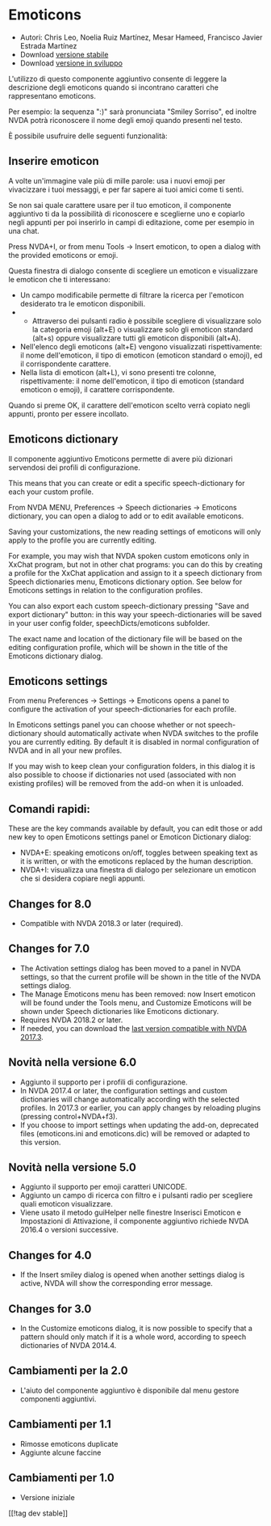 # Emoticons #

* Autori: Chris Leo, Noelia Ruiz Martínez, Mesar Hameed, Francisco Javier
  Estrada Martínez
* Download [versione stabile][1]
* Download [versione in sviluppo][2]

L'utilizzo di questo componente aggiuntivo consente di leggere la
descrizione degli emoticons quando si incontrano caratteri che rappresentano
emoticons.

Per esempio: la sequenza ":)" sarà pronunciata "Smiley Sorriso", ed inoltre
NVDA potrà riconoscere il nome degli emoji quando presenti nel testo.

È possibile usufruire delle seguenti funzionalità:

## Inserire emoticon ##

A volte un'immagine vale più di mille parole: usa i nuovi emoji per
vivacizzare i tuoi messaggi, e per far sapere ai tuoi amici come ti senti.

Se non sai quale carattere usare per il tuo emoticon, il componente
aggiuntivo ti da la possibilità di riconoscere e sceglierne uno e copiarlo
negli appunti per poi inserirlo in campi di editazione, come per esempio in
una chat.

Press NVDA+I, or from menu Tools -> Insert emoticon, to open a dialog with the provided emoticons or emoji.

Questa finestra di dialogo consente di scegliere un emoticon e visualizzare
le emoticon che ti interessano:

*	Un campo modificabile permette di filtrare la ricerca per l'emoticon
  desiderato tra le emoticon disponibili. 
*	*	Attraverso dei pulsanti radio è possibile scegliere di visualizzare solo
  la categoria emoji (alt+E) o visualizzare solo gli emoticon standard
  (alt+s) oppure visualizzare tutti gli emoticon disponibili (alt+A).
  *	Nell'elenco degli emoticons (alt+E) vengono visualizzati
  rispettivamente: il nome dell'emoticon, il tipo di emoticon (emoticon
  standard o emoji), ed il corrispondente carattere.
*	Nella lista di emoticon (alt+L), vi sono presenti tre colonne,
  rispettivamente: il nome dell'emoticon, il tipo di emoticon (standard
  emoticon o emoji), il carattere corrispondente. 

Quando si preme OK, il carattere dell'emoticon scelto verrà copiato negli
appunti, pronto per essere incollato.

## Emoticons dictionary ##

Il componente aggiuntivo Emoticons permette di avere più dizionari
servendosi dei profili di configurazione.

This means that you can create or edit a specific speech-dictionary for each
your custom profile.

From NVDA MENU, Preferences -> Speech dictionaries -> Emoticons dictionary, you can open a dialog to add or to edit available emoticons.

Saving your customizations, the new reading settings of emoticons will only
apply to the profile you are currently editing.

For example, you may wish that NVDA spoken custom emoticons only in XxChat
program, but not in other chat programs: you can do this by creating a
profile for the XxChat application and assign to it a speech dictionary from
Speech dictionaries menu, Emoticons dictionary option. See below for
Emoticons settings in relation to the configuration profiles.

You can also export each custom speech-dictionary pressing "Save and export
dictionary" button: in this way your speech-dictionaries will be saved in
your user config folder, speechDicts/emoticons subfolder.

The exact name and location of the dictionary file will be based on the
editing configuration profile, which will be shown in the title of the
Emoticons dictionary dialog.

## Emoticons settings ##

From menu Preferences -> Settings -> Emoticons opens a panel to configure the activation of your speech-dictionaries for each profile.

In Emoticons settings panel you can choose whether or not speech-dictionary should automatically activate when  NVDA switches to the   profile you are currently editing. By default it is disabled in normal configuration of NVDA and in all your new profiles.

If you may wish to keep clean your configuration folders, in this dialog it
is also possible to choose if dictionaries not used (associated with non
existing profiles) will be removed from the add-on when it is unloaded.


## Comandi rapidi: ##

These are the key commands available by default, you can edit those or add
new key to open Emoticons settings panel or Emoticon Dictionary dialog:

* NVDA+E: speaking emoticons on/off, toggles between speaking text as it is
  written, or with the emoticons replaced by the human description.
* NVDA+I: visualizza una finestra di dialogo per selezionare un emoticon che
  si desidera copiare negli appunti.



## Changes for 8.0 ##

* Compatible with NVDA 2018.3 or later (required).

## Changes for 7.0 ##

* The Activation settings dialog has been moved to a panel in NVDA settings,
  so that the current profile will be shown in the title of the NVDA
  settings dialog.
* The Manage Emoticons menu has been removed: now Insert emoticon will be
  found under the Tools menu, and Customize Emoticons will be shown under
  Speech dictionaries like Emoticons dictionary.
* Requires NVDA 2018.2 or later.
* If needed, you can download the [last version compatible with NVDA
  2017.3][3].

## Novità nella versione 6.0 ##

* Aggiunto il supporto per i profili di configurazione.
* In NVDA 2017.4 or later, the configuration settings and custom
  dictionaries will change automatically according with the selected
  profiles. In 2017.3 or earlier, you can apply changes by reloading plugins
  (pressing control+NVDA+f3).
* If you choose to import settings when updating the add-on, deprecated
  files (emoticons.ini and emoticons.dic) will be removed or adapted to this
  version.

## Novità nella versione 5.0 ##

* Aggiunto il supporto per emoji caratteri UNICODE.
* Aggiunto un campo di ricerca con filtro e i pulsanti radio per scegliere
  quali emoticon visualizzare.
* Viene usato il metodo guiHelper nelle finestre Inserisci Emoticon e
  Impostazioni di Attivazione, il componente aggiuntivo richiede NVDA 2016.4
  o versioni successive.

## Changes for 4.0 ##

* If the Insert smiley dialog is opened when another settings dialog is
  active, NVDA will show the corresponding error message.


## Changes for 3.0 ##

* In the Customize emoticons dialog, it is now possible to specify that a
  pattern should only match if it is a whole word, according to speech
  dictionaries of NVDA 2014.4.


## Cambiamenti per la 2.0 ##

* L'aiuto del componente aggiuntivo è disponibile dal menu gestore
  componenti aggiuntivi.


## Cambiamenti per 1.1 ##

* Rimosse emoticons duplicate
* Aggiunte alcune faccine

## Cambiamenti per 1.0 ##

* Versione iniziale

[[!tag dev stable]]

[1]: https://addons.nvda-project.org/files/get.php?file=emo

[2]: https://addons.nvda-project.org/files/get.php?file=emo-dev

[3]: https://addons.nvda-project.org/files/get.php?file=emo-o
